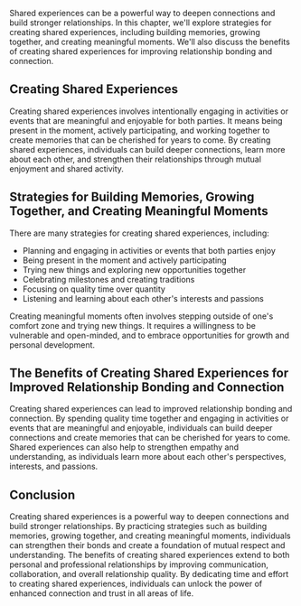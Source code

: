 
Shared experiences can be a powerful way to deepen connections and build stronger relationships. In this chapter, we'll explore strategies for creating shared experiences, including building memories, growing together, and creating meaningful moments. We'll also discuss the benefits of creating shared experiences for improving relationship bonding and connection.

Creating Shared Experiences
---------------------------

Creating shared experiences involves intentionally engaging in activities or events that are meaningful and enjoyable for both parties. It means being present in the moment, actively participating, and working together to create memories that can be cherished for years to come. By creating shared experiences, individuals can build deeper connections, learn more about each other, and strengthen their relationships through mutual enjoyment and shared activity.

Strategies for Building Memories, Growing Together, and Creating Meaningful Moments
-----------------------------------------------------------------------------------

There are many strategies for creating shared experiences, including:

* Planning and engaging in activities or events that both parties enjoy
* Being present in the moment and actively participating
* Trying new things and exploring new opportunities together
* Celebrating milestones and creating traditions
* Focusing on quality time over quantity
* Listening and learning about each other's interests and passions

Creating meaningful moments often involves stepping outside of one's comfort zone and trying new things. It requires a willingness to be vulnerable and open-minded, and to embrace opportunities for growth and personal development.

The Benefits of Creating Shared Experiences for Improved Relationship Bonding and Connection
--------------------------------------------------------------------------------------------

Creating shared experiences can lead to improved relationship bonding and connection. By spending quality time together and engaging in activities or events that are meaningful and enjoyable, individuals can build deeper connections and create memories that can be cherished for years to come. Shared experiences can also help to strengthen empathy and understanding, as individuals learn more about each other's perspectives, interests, and passions.

Conclusion
----------

Creating shared experiences is a powerful way to deepen connections and build stronger relationships. By practicing strategies such as building memories, growing together, and creating meaningful moments, individuals can strengthen their bonds and create a foundation of mutual respect and understanding. The benefits of creating shared experiences extend to both personal and professional relationships by improving communication, collaboration, and overall relationship quality. By dedicating time and effort to creating shared experiences, individuals can unlock the power of enhanced connection and trust in all areas of life.
